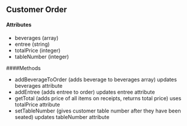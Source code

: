 ## Customer Order
#### Attributes
- beverages (array)
- entree (string)
- totalPrice (integer)
-  tableNumber (integer)

####Methods
- addBeverageToOrder (adds beverage to beverages array) updates beverages attribute
- addEntree (adds entree to order) updates entree attribute
- getTotal (adds price of all items on receipts, returns total price) uses totalPrice attribute
- setTableNumber (gives customer table number after they have been seated) updates tableNumber attribute
